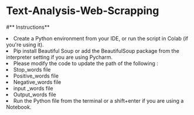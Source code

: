 # Text-Analysis-Web-Scrapping
		                    
#** Instructions**

<li>Create a Python environment from your IDE, or run the script in Colab (if you're using it).
<li>Pip install Beautiful Soup or add the BeautifulSoup package from the interpreter setting if you are using Pycharm.
<li>Please modify the code to update the path of the following :
<li>Stop_words file
<li>Positive_words file
<li>Negative_words file
<li>input _words file
<li>Output_words file
<li>Run the Python file from the terminal or a shift+enter if you are using a Notebook.

